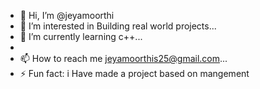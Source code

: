 - 👋 Hi, I’m @jeyamoorthi
- 👀 I’m interested in Building real world projects...
- 🌱 I’m currently learning c++...
- 
- 📫 How to reach me jeyamoorthis25@gmail.com...
- ⚡ Fun fact: i Have made a project based on mangement 

<!---
jeyamoorthi/jeyamoorthi is a ✨ special ✨ repository because its `README.md` (this file) appears on your GitHub profile.
You can click the Preview link to take a look at your changes.
--->
